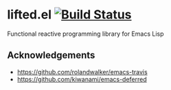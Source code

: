 # lifted.el [![Build Status](https://travis-ci.org/inlinestyle/lifted.el.svg?branch=master)](https://travis-ci.org/inlinestyle/lifted.el)
Functional reactive programming library for Emacs Lisp


## Acknowledgements
 - https://github.com/rolandwalker/emacs-travis
 - https://github.com/kiwanami/emacs-deferred
